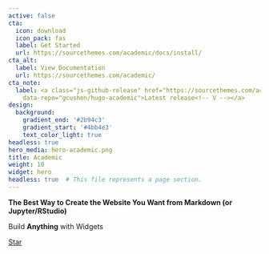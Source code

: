 ```yaml
---
active: false
cta:
  icon: download
  icon_pack: fas
  label: Get Started
  url: https://sourcethemes.com/academic/docs/install/
cta_alt:
  label: View Documentation
  url: https://sourcethemes.com/academic/
cta_note:
  label: <a class="js-github-release" href="https://sourcethemes.com/academic/updates"
    data-repo="gcushen/hugo-academic">Latest release<!-- V --></a>
design:
  background:
    gradient_end: '#2b94c3'
    gradient_start: '#4bb4e3'
    text_color_light: true
headless: true
hero_media: hero-academic.png
title: Academic
weight: 10
widget: hero
headless: true  # This file represents a page section.
---
```

**The Best Way to Create the Website You Want from Markdown (or Jupyter/RStudio)**

Build **Anything** with Widgets

<span style="text-shadow: none;"><a class="github-button" href="https://github.com/gcushen/hugo-academic" data-icon="octicon-star" data-size="large" data-show-count="true" aria-label="Star this on GitHub">Star</a><script async defer src="https://buttons.github.io/buttons.js"></script></span>
